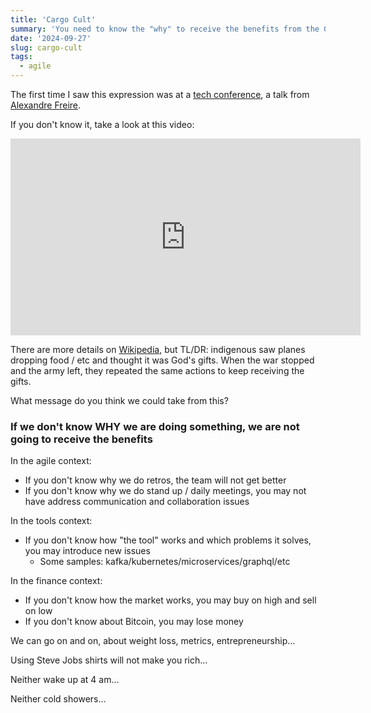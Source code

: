 ```yaml
---
title: 'Cargo Cult'
summary: 'You need to know the "why" to receive the benefits from the Gods'
date: '2024-09-27'
slug: cargo-cult
tags:
  - agile
---
```


The first time I saw this expression was at a [tech conference](https://thedevconf.com/palestrante/alexandre-freire-kawakami), a talk from [Alexandre Freire](https://www.linkedin.com/in/agile-cto).

If you don't know it, take a look at this video:

<center>
<iframe width="560" height="315" 
  src="https://www.youtube.com/embed/qmlYe2KS0-Y?si=54JTIezivr5vAXK4" 
  title="YouTube video player" 
  frameborder="0" 
  allow="accelerometer; autoplay; clipboard-write; encrypted-media; gyroscope; picture-in-picture; web-share" 
  referrerpolicy="strict-origin-when-cross-origin" 
  allowfullscreen></iframe>
</center>

There are more details on [Wikipedia](https://en.wikipedia.org/wiki/Cargo_cult), but TL/DR: indigenous saw planes dropping food / etc and thought it was God's gifts. When the war stopped and the army left, they repeated the same actions to keep receiving the gifts.

What message do you think we could take from this?

### If we don't know WHY we are doing something, we are not going to receive the benefits

In the agile context:

- If you don't know why we do retros, the team will not get better
- If you don't know why we do stand up / daily meetings, you may not have address communication and collaboration issues

In the tools context:

- If you don't know how "the tool" works and which problems it solves, you may introduce new issues
  - Some samples: kafka/kubernetes/microservices/graphql/etc

In the finance context:

- If you don't know how the market works, you may buy on high and sell on low
- If you don't know about Bitcoin, you may lose money

We can go on and on, about weight loss, metrics, entrepreneurship...

Using Steve Jobs shirts will not make you rich...

Neither wake up at 4 am...

Neither cold showers...

